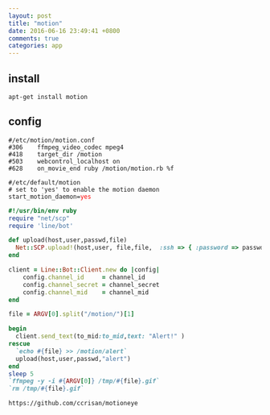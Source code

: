 ```yaml
---
layout: post
title: "motion"
date: 2016-06-16 23:49:41 +0800
comments: true
categories: app
---
```


## install  
`apt-get install motion`  

## config  
<pre><code>#/etc/motion/motion.conf
#306    ffmpeg_video_codec mpeg4  
#418    target_dir /motion
#503    webcontrol_localhost on
#628    on_movie_end ruby /motion/motion.rb %f
</code></pre>

<pre><code>#/etc/default/motion 
# set to 'yes' to enable the motion daemon
start_motion_daemon=<font color='red'>yes</font>
</code></pre>

``` ruby
#!/usr/bin/env ruby
require "net/scp"
require 'line/bot'

def upload(host,user,passwd,file)
  Net::SCP.upload!(host,user, file,file,  :ssh => { :password => passwd })
end

client = Line::Bot::Client.new do |config|
    config.channel_id     = channel_id 
    config.channel_secret = channel_secret
    config.channel_mid    = channel_mid 
end

file = ARGV[0].split("/motion/")[1]

begin
  client.send_text(to_mid:to_mid,text: "Alert!" )
rescue
  `echo #{file} >> /motion/alert`
  upload(host,user,passwd,"alert")
end
sleep 5
`ffmpeg -y -i #{ARGV[0]} /tmp/#{file}.gif`
`rm /tmp/#{file}.gif`
```
`https://github.com/ccrisan/motioneye`  